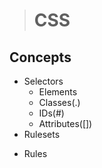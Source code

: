 ># CSS
## Concepts
- Selectors
    * Elements
    * Classes(.)
    * IDs(#)
    * Attributes([])
- Rulesets
* Rules
